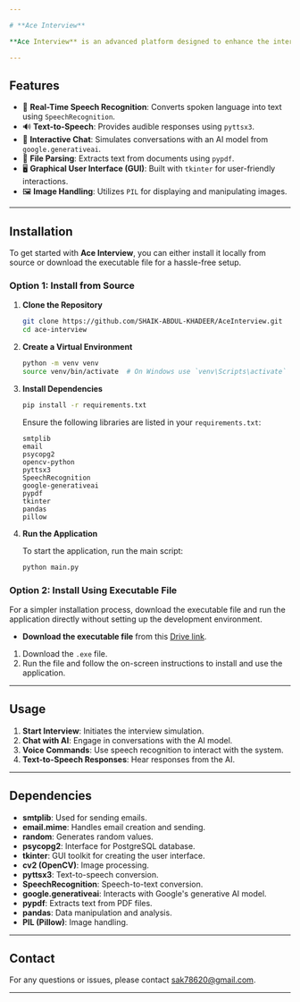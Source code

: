 ```yaml
---

# **Ace Interview**

**Ace Interview** is an advanced platform designed to enhance the interview process using artificial intelligence and speech recognition technologies. The application integrates real-time speech-to-text conversion with interactive chat capabilities, providing users with an engaging and effective interview simulation experience.

---
```


## **Features**

- 🎤 **Real-Time Speech Recognition**: Converts spoken language into text using `SpeechRecognition`.
- 🔊 **Text-to-Speech**: Provides audible responses using `pyttsx3`.
- 🤖 **Interactive Chat**: Simulates conversations with an AI model from `google.generativeai`.
- 📄 **File Parsing**: Extracts text from documents using `pypdf`.
- 🖥️ **Graphical User Interface (GUI)**: Built with `tkinter` for user-friendly interactions.
- 🖼️ **Image Handling**: Utilizes `PIL` for displaying and manipulating images.

---

## **Installation**

To get started with **Ace Interview**, you can either install it locally from source or download the executable file for a hassle-free setup.

### **Option 1: Install from Source**

1. **Clone the Repository**

   ```bash
   git clone https://github.com/SHAIK-ABDUL-KHADEER/AceInterview.git
   cd ace-interview
   ```

2. **Create a Virtual Environment**

   ```bash
   python -m venv venv
   source venv/bin/activate  # On Windows use `venv\Scripts\activate`
   ```

3. **Install Dependencies**

   ```bash
   pip install -r requirements.txt
   ```

   Ensure the following libraries are listed in your `requirements.txt`:

   ```
   smtplib
   email
   psycopg2
   opencv-python
   pyttsx3
   SpeechRecognition
   google-generativeai
   pypdf
   tkinter
   pandas
   pillow
   ```

4. **Run the Application**

   To start the application, run the main script:

   ```bash
   python main.py
   ```

### **Option 2: Install Using Executable File**

For a simpler installation process, download the executable file and run the application directly without setting up the development environment.

- **Download the executable file** from this [Drive link](https://drive.google.com/file/d/1fzqUVsLpO8VabHxYZgYgy7IHknXpHT2w/view?usp=sharing).

1. Download the `.exe` file.
2. Run the file and follow the on-screen instructions to install and use the application.

---

## **Usage**

1. **Start Interview**: Initiates the interview simulation.
2. **Chat with AI**: Engage in conversations with the AI model.
3. **Voice Commands**: Use speech recognition to interact with the system.
4. **Text-to-Speech Responses**: Hear responses from the AI.

---

## **Dependencies**

- **smtplib**: Used for sending emails.
- **email.mime**: Handles email creation and sending.
- **random**: Generates random values.
- **psycopg2**: Interface for PostgreSQL database.
- **tkinter**: GUI toolkit for creating the user interface.
- **cv2 (OpenCV)**: Image processing.
- **pyttsx3**: Text-to-speech conversion.
- **SpeechRecognition**: Speech-to-text conversion.
- **google.generativeai**: Interacts with Google's generative AI model.
- **pypdf**: Extracts text from PDF files.
- **pandas**: Data manipulation and analysis.
- **PIL (Pillow)**: Image handling.

---

## **Contact**

For any questions or issues, please contact [sak78620@gmail.com](mailto:sak78620@gmail.com).

---

